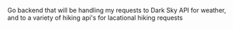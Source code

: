Go backend that will be handling my requests to Dark Sky API for weather, and to a variety of hiking api's for lacational
hiking requests
